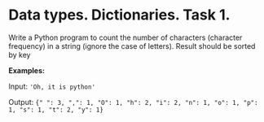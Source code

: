 # Data types. Dictionaries. Task 1.

Write a Python program to count the number of characters (character frequency) in a string (ignore the case of letters).
Result should be sorted by key

__Examples:__

Input: `'Oh, it is python'`

Output: `{" ": 3, ",": 1, "O": 1, "h": 2, "i": 2, "n": 1, "o": 1, "p": 1, "s": 1, "t": 2, "y": 1}`
